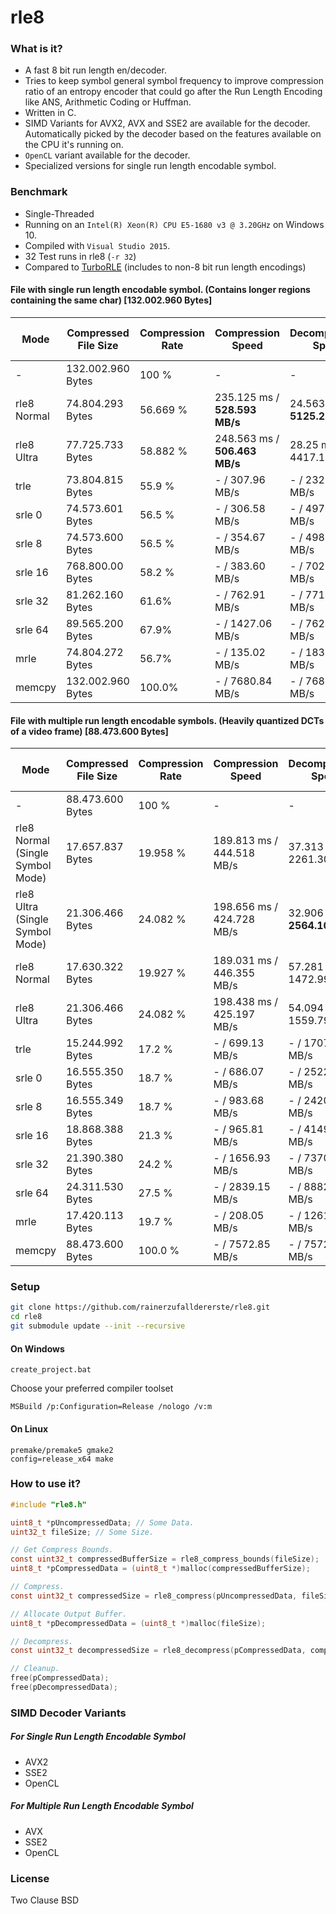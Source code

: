 # rle8

### What is it?
- A fast 8 bit run length en/decoder.
- Tries to keep symbol general symbol frequency to improve compression ratio of an entropy encoder that could go after the Run Length Encoding like ANS, Arithmetic Coding or Huffman.
- Written in C.
- SIMD Variants for AVX2, AVX and SSE2 are available for the decoder. Automatically picked by the decoder based on the features available on the CPU it's running on.
- `OpenCL` variant available for the decoder.
- Specialized versions for single run length encodable symbol.

### Benchmark
 - Single-Threaded
 - Running on an `Intel(R) Xeon(R) CPU E5-1680 v3 @ 3.20GHz` on Windows 10.
 - Compiled with `Visual Studio 2015`.
 - 32 Test runs in rle8 (`-r 32`)
 - Compared to [TurboRLE](https://github.com/powturbo/TurboRLE) (includes to non-8 bit run length encodings)

#### File with single run length encodable symbol. (Contains longer regions containing the same char) [132.002.960 Bytes]
| Mode | Compressed File Size | Compression Rate | Compression Speed | Decompression Speed | Compression rate of result (using `rans_static_32x16`) |
| -- | -- | -- | -- | -- | -- |
| - | 132.002.960 Bytes | 100 % | - | - | 33.838 % |
| rle8 Normal | 74.804.293 Bytes | 56.669 % | 235.125 ms / **528.593 MB/s** | 24.563 ms / **5125.2 MB/s** | 41.538 % |
| rle8 Ultra | 77.725.733 Bytes | 58.882 % | 248.563 ms / **506.463 MB/s** | 28.25 ms / 4417.117 MB/s | 43.64 % |
| trle | 73.804.815 Bytes | 55.9 % | - / 307.96 MB/s | - / 2327.31 MB/s | - |
| srle 0 | 74.573.601 Bytes | 56.5 % | - / 306.58 MB/s | - / 4975.80 MB/s | - |
| srle 8 | 74.573.600 Bytes | 56.5 % | - / 354.67 MB/s | - / 4983.12 MB/s | - |
| srle 16 | 768.800.00 Bytes | 58.2 % | - / 383.60 MB/s | - / 7022.18 MB/s | - |
| srle 32 | 81.262.160 Bytes | 61.6% | - / 762.91  MB/s | - / 7710.45 MB/s | - |
| srle 64 | 89.565.200 Bytes | 67.9% | - / 1427.06  MB/s | - / 7621.42 MB/s | - |
| mrle | 74.804.272 Bytes | 56.7% | - / 135.02 MB/s | - / 1837.48 MB/s | - |
| memcpy | 132.002.960 Bytes | 100.0% | - / 7680.84 MB/s | - / 7680.84 MB/s | - |

#### File with multiple run length encodable symbols. (Heavily quantized DCTs of a video frame) [88.473.600 Bytes]
| Mode | Compressed File Size | Compression Rate | Compression Speed | Decompression Speed | Compression rate of result (using `rans_static_32x16`) |
| -- | -- | -- | -- | -- | -- |
| - | 88.473.600 Bytes | 100 % | - | - | 12.861 %
| rle8 Normal (Single Symbol Mode) | 17.657.837 Bytes | 19.958 % | 189.813 ms / 444.518 MB/s | 37.313 ms / 2261.307 MB/s | 46.088 % |
| rle8 Ultra (Single Symbol Mode) | 21.306.466 Bytes | 24.082 % | 198.656 ms / 424.728 MB/s |  32.906 ms / **2564.103 MB/s** | 43.793 % |
| rle8 Normal | 17.630.322 Bytes | 19.927 % | 189.031 ms / 446.355 MB/s | 57.281 ms / 1472.995 MB/s | 45.944 % |
| rle8 Ultra | 21.306.466 Bytes | 24.082 % | 198.438 ms / 425.197 MB/s | 54.094 ms / 1559.792 MB/s | 43.681 % |
trle | 15.244.992 Bytes | 17.2 % | - / 699.13 MB/s | - / 1707.79 MB/s | - |
srle 0 | 16.555.350 Bytes | 18.7 % | - / 686.07 MB/s | - / 2522.70 MB/s | - |
srle 8 | 16.555.349 Bytes | 18.7 % | - / 983.68 MB/s | - / 2420.88 MB/s | - |
srle 16 | 18.868.388 Bytes | 21.3 % | - / 965.81 MB/s | - / 4149.60 MB/s | - |
srle 32 | 21.390.380 Bytes | 24.2 % | - / 1656.93 MB/s | - / 7370.96 MB/s | - |
srle 64 | 24.311.530 Bytes | 27.5 % | - / 2839.15 MB/s | - / 8882.89 MB/s | - |
mrle | 17.420.113 Bytes | 19.7 % | - / 208.05 MB/s | - / 1261.91 MB/s | - |
memcpy | 88.473.600 Bytes | 100.0 % | - / 7572.85 MB/s | - / 7572.85 MB/s | - |

### Setup
``` bash
git clone https://github.com/rainerzufalldererste/rle8.git
cd rle8
git submodule update --init --recursive
```
#### On Windows
```
create_project.bat
```
Choose your preferred compiler toolset
```
MSBuild /p:Configuration=Release /nologo /v:m
```
#### On Linux
```
premake/premake5 gmake2
config=release_x64 make
```

### How to use it?

```c
#include "rle8.h"

uint8_t *pUncompressedData; // Some Data.
uint32_t fileSize; // Some Size.

// Get Compress Bounds.
const uint32_t compressedBufferSize = rle8_compress_bounds(fileSize);
uint8_t *pCompressedData = (uint8_t *)malloc(compressedBufferSize);

// Compress.
const uint32_t compressedSize = rle8_compress(pUncompressedData, fileSize, pCompressedData, compressedBufferSize);

// Allocate Output Buffer.
uint8_t *pDecompressedData = (uint8_t *)malloc(fileSize);

// Decompress.
const uint32_t decompressedSize = rle8_decompress(pCompressedData, compressedSize, pDecompressedData, fileSize);

// Cleanup.
free(pCompressedData);
free(pDecompressedData);
```

### SIMD Decoder Variants
##### For Single Run Length Encodable Symbol
- AVX2
- SSE2
- OpenCL

##### For Multiple Run Length Encodable Symbol
- AVX
- SSE2
- OpenCL

### License
Two Clause BSD